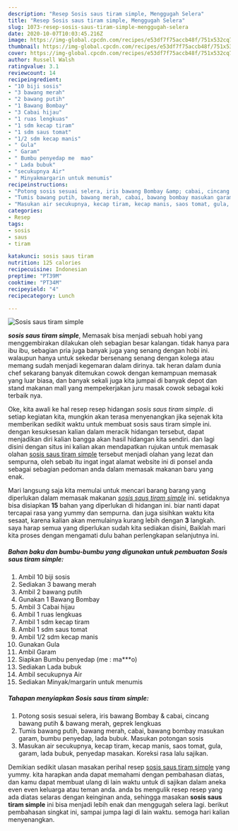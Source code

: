 ```yaml
---
description: "Resep Sosis saus tiram simple, Menggugah Selera"
title: "Resep Sosis saus tiram simple, Menggugah Selera"
slug: 1073-resep-sosis-saus-tiram-simple-menggugah-selera
date: 2020-10-07T10:03:45.216Z
image: https://img-global.cpcdn.com/recipes/e53df7f75accb48f/751x532cq70/sosis-saus-tiram-simple-foto-resep-utama.jpg
thumbnail: https://img-global.cpcdn.com/recipes/e53df7f75accb48f/751x532cq70/sosis-saus-tiram-simple-foto-resep-utama.jpg
cover: https://img-global.cpcdn.com/recipes/e53df7f75accb48f/751x532cq70/sosis-saus-tiram-simple-foto-resep-utama.jpg
author: Russell Walsh
ratingvalue: 3.1
reviewcount: 14
recipeingredient:
- "10 biji sosis"
- "3 bawang merah"
- "2 bawang putih"
- "1 Bawang Bombay"
- "3 Cabai hijau"
- "1 ruas lengkuas"
- "1 sdm kecap tiram"
- "1 sdm saus tomat"
- "1/2 sdm kecap manis"
- " Gula"
- " Garam"
- " Bumbu penyedap me  mao"
- " Lada bubuk"
- "secukupnya Air"
- " Minyakmargarin untuk menumis"
recipeinstructions:
- "Potong sosis sesuai selera, iris bawang Bombay &amp; cabai, cincang bawang putih &amp; bawang merah, geprek lengkuas"
- "Tumis bawang putih, bawang merah, cabai, bawang bombay masukan garam, bumbu penyedap, lada bubuk. Masukan potongan sosis"
- "Masukan air secukupnya, kecap tiram, kecap manis, saos tomat, gula, garam, lada bubuk, penyedap masakan. Koreksi rasa lalu sajikan."
categories:
- Resep
tags:
- sosis
- saus
- tiram

katakunci: sosis saus tiram 
nutrition: 125 calories
recipecuisine: Indonesian
preptime: "PT39M"
cooktime: "PT34M"
recipeyield: "4"
recipecategory: Lunch

---
```



![Sosis saus tiram simple](https://img-global.cpcdn.com/recipes/e53df7f75accb48f/751x532cq70/sosis-saus-tiram-simple-foto-resep-utama.jpg)

<b><i>sosis saus tiram simple</i></b>, Memasak bisa menjadi sebuah hobi yang menggembirakan dilakukan oleh sebagian besar kalangan. tidak hanya para ibu ibu, sebagian pria juga banyak juga yang senang dengan hobi ini. walaupun hanya untuk sekedar bersenang senang dengan kolega atau memang sudah menjadi kegemaran dalam dirinya. tak heran dalam dunia chef sekarang banyak ditemukan cowok dengan kemampuan memasak yang luar biasa, dan banyak sekali juga kita jumpai di banyak depot dan stand makanan mall yang mempekerjakan juru masak cowok sebagai koki terbaik nya.

Oke, kita awali ke hal resep resep hidangan <i>sosis saus tiram simple</i>. di setiap kegiatan kita, mungkin akan terasa menyenangkan jika sejenak kita memberikan sedikit waktu untuk membuat sosis saus tiram simple ini. dengan kesuksesan kalian dalam meracik hidangan tersebut, dapat menjadikan diri kalian bangga akan hasil hidangan kita sendiri. dan lagi disini dengan situs ini kalian akan mendapatkan rujukan untuk memasak olahan <u>sosis saus tiram simple</u> tersebut menjadi olahan yang lezat dan sempurna, oleh sebab itu ingat ingat alamat website ini di ponsel anda sebagai sebagian pedoman anda dalam memasak makanan baru yang enak.




Mari langsung saja kita memulai untuk mencari barang barang yang diperlukan dalam memasak makanan <u><i>sosis saus tiram simple</i></u> ini. setidaknya bisa disiapkan <b>15</b> bahan yang diperlukan di hidangan ini. biar nanti dapat tercapai rasa yang yummy dan sempurna. dan juga sisihkan waktu kita sesaat, karena kalian akan memulainya kurang lebih dengan <b>3</b> langkah. saya harap semua yang diperlukan sudah kita sediakan disini, Baiklah mari kita proses dengan mengamati dulu bahan perlengkapan selanjutnya ini.

<!--inarticleads1-->

##### Bahan baku dan bumbu-bumbu yang digunakan untuk pembuatan Sosis saus tiram simple:

1. Ambil 10 biji sosis
1. Sediakan 3 bawang merah
1. Ambil 2 bawang putih
1. Gunakan 1 Bawang Bombay
1. Ambil 3 Cabai hijau
1. Ambil 1 ruas lengkuas
1. Ambil 1 sdm kecap tiram
1. Ambil 1 sdm saus tomat
1. Ambil 1/2 sdm kecap manis
1. Gunakan  Gula
1. Ambil  Garam
1. Siapkan  Bumbu penyedap (me : ma***o)
1. Sediakan  Lada bubuk
1. Ambil secukupnya Air
1. Sediakan  Minyak/margarin untuk menumis




<!--inarticleads2-->

##### Tahapan menyiapkan Sosis saus tiram simple:

1. Potong sosis sesuai selera, iris bawang Bombay &amp; cabai, cincang bawang putih &amp; bawang merah, geprek lengkuas
1. Tumis bawang putih, bawang merah, cabai, bawang bombay masukan garam, bumbu penyedap, lada bubuk. Masukan potongan sosis
1. Masukan air secukupnya, kecap tiram, kecap manis, saos tomat, gula, garam, lada bubuk, penyedap masakan. Koreksi rasa lalu sajikan.




Demikian sedikit ulasan masakan perihal resep <u>sosis saus tiram simple</u> yang yummy. kita harapkan anda dapat memahami dengan pembahasan diatas, dan kamu dapat membuat ulang di lain waktu untuk di sajikan dalam aneka even even keluarga atau teman anda. anda bs mengulik resep resep yang ada diatas selaras dengan keinginan anda, sehingga masakan <b>sosis saus tiram simple</b> ini bisa menjadi lebih enak dan menggugah selera lagi. berikut pembahasan singkat ini, sampai jumpa lagi di lain waktu. semoga hari kalian menyenangkan.
